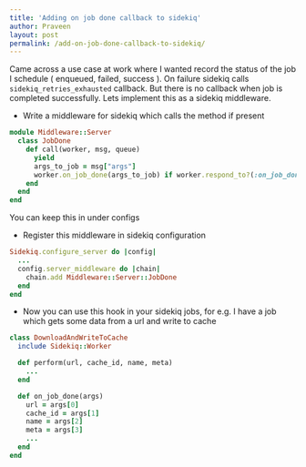 ```yaml
---
title: 'Adding on job done callback to sidekiq'
author: Praveen
layout: post
permalink: /add-on-job-done-callback-to-sidekiq/
---
```


Came across a use case at work where I wanted record the status of the job I schedule ( enqueued, failed, success ).
On failure sidekiq calls `sidekiq_retries_exhausted` callback. But there is no callback when job is completed successfully. Lets implement this as a sidekiq middleware.

- Write a middleware for sidekiq which calls the method if present

```ruby
module Middleware::Server
  class JobDone
    def call(worker, msg, queue)
      yield
      args_to_job = msg["args"]
      worker.on_job_done(args_to_job) if worker.respond_to?(:on_job_done)
    end
  end
end
```
You can keep this in under configs

- Register this middleware in sidekiq configuration

```ruby
Sidekiq.configure_server do |config|
  ...
  config.server_middleware do |chain|
    chain.add Middleware::Server::JobDone
  end
end
```

- Now you can use this hook in your sidekiq jobs, for e.g. I have a job which gets some data from a url and write to cache

```ruby
class DownloadAndWriteToCache
  include Sidekiq::Worker

  def perform(url, cache_id, name, meta)
    ...
  end

  def on_job_done(args)
    url = args[0]
    cache_id = args[1]
    name = args[2]
    meta = args[3]
    ...
  end
end
```



